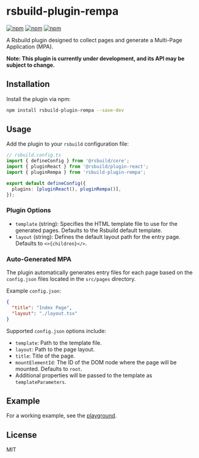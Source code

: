 # rsbuild-plugin-rempa

[![npm](https://img.shields.io/npm/dt/rsbuild-plugin-rempa.svg)](https://www.npmjs.com/package/rsbuild-plugin-rempa)  [![npm](https://img.shields.io/npm/v/rsbuild-plugin-rempa.svg)](https://www.npmjs.com/package/rsbuild-plugin-rempa) [![npm](https://img.shields.io/npm/l/rsbuild-plugin-rempa.svg)](https://www.npmjs.com/package/rsbuild-plugin-rempa)

A Rsbuild plugin designed to collect pages and generate a Multi-Page Application (MPA).

**Note: This plugin is currently under development, and its API may be subject to change.**

## Installation

Install the plugin via npm:

```bash
npm install rsbuild-plugin-rempa --save-dev
```

## Usage

Add the plugin to your `rsbuild` configuration file:

```typescript
// rsbuild.config.ts
import { defineConfig } from '@rsbuild/core';
import { pluginReact } from '@rsbuild/plugin-react';
import { pluginRempa } from 'rsbuild-plugin-rempa';

export default defineConfig({
  plugins: [pluginReact(), pluginRempa()],
});
```

### Plugin Options

- `template` (string): Specifies the HTML template file to use for the generated pages. Defaults to the Rsbuild default template.
- `layout` (string): Defines the default layout path for the entry page. Defaults to `<>{children}</>`.

### Auto-Generated MPA

The plugin automatically generates entry files for each page based on the `config.json` files located in the `src/pages` directory.

Example `config.json`:

```json
{
  "title": "Index Page",
  "layout": "./layout.tsx"
}
```

Supported `config.json` options include:

- `template`: Path to the template file.
- `layout`: Path to the page layout.
- `title`: Title of the page.
- `mountElementId`: The ID of the DOM node where the page will be mounted. Defaults to `root`.
- Additional properties will be passed to the template as `templateParameters`.

## Example

For a working example, see the [playground](https://github.com/sumy7/rsbuild-plugin-rempa/tree/main/playground).

## License

MIT
